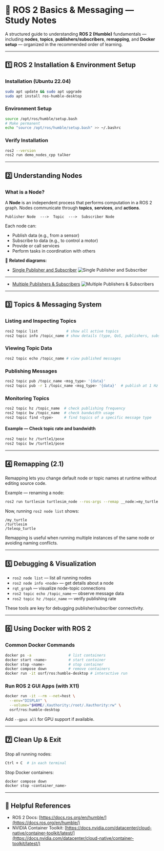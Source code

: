 # 📘 ROS 2 Basics & Messaging — Study Notes

A structured guide to understanding **ROS 2 (Humble)** fundamentals — including **nodes**, **topics**, **publishers/subscribers**, **remapping**, and **Docker setup** — organized in the recommended order of learning.

---

## 1️⃣ ROS 2 Installation & Environment Setup

### Installation (Ubuntu 22.04)

```bash
sudo apt update && sudo apt upgrade
sudo apt install ros-humble-desktop
```

### Environment Setup

```bash
source /opt/ros/humble/setup.bash
# Make permanent
echo "source /opt/ros/humble/setup.bash" >> ~/.bashrc
```

### Verify Installation

```bash
ros2 --version
ros2 run demo_nodes_cpp talker
```

---

## 2️⃣ Understanding Nodes

### What is a Node?

A **Node** is an independent process that performs computation in a ROS 2 graph. Nodes communicate through **topics**, **services**, and **actions**.

```text
Publisher Node  --->  Topic  --->  Subscriber Node
```

Each node can:

- Publish data (e.g., from a sensor)
- Subscribe to data (e.g., to control a motor)
- Provide or call services
- Perform tasks in coordination with others

🔗 **Related diagrams:**

- [Single Publisher and Subscriber](https://docs.ros.org/en/humble/_images/Topic-SinglePublisherandSingleSubscriber.gif)
  ![Single Publisher and Subscriber](https://docs.ros.org/en/humble/_images/Topic-SinglePublisherandSingleSubscriber.gif)

---

- [Multiple Publishers & Subscribers](https://docs.ros.org/en/humble/_images/Topic-MultiplePublisherandMultipleSubscriber.gif)
  ![Multiple Publishers & Subscribers](https://docs.ros.org/en/humble/_images/Topic-MultiplePublisherandMultipleSubscriber.gif)

---

## 3️⃣ Topics & Messaging System

### Listing and Inspecting Topics

```bash
ros2 topic list             # show all active topics
ros2 topic info /topic_name # show details (type, QoS, publishers, subscribers)
```

### Viewing Topic Data

```bash
ros2 topic echo /topic_name # view published messages
```

### Publishing Messages

```bash
ros2 topic pub /topic_name <msg_type> '{data}'
ros2 topic pub -r 1 /topic_name <msg_type> '{data}'  # publish at 1 Hz
```

### Monitoring Topics

```bash
ros2 topic hz /topic_name  # check publishing frequency
ros2 topic bw /topic_name  # check bandwidth usage
ros2 topic find <type>     # find topics of a specific message type
```

#### Example — Check topic rate and bandwidth

```bash
ros2 topic hz /turtle1/pose
ros2 topic bw /turtle1/pose
```

---

## 4️⃣ Remapping (2.1)

Remapping lets you change default node or topic names at runtime without editing source code.

Example — renaming a node:

```bash
ros2 run turtlesim turtlesim_node --ros-args --remap __node:=my_turtle
```

Now, running `ros2 node list` shows:

```text
/my_turtle
/turtlesim
/teleop_turtle
```

Remapping is useful when running multiple instances of the same node or avoiding naming conflicts.

---

## 5️⃣ Debugging & Visualization

- `ros2 node list` — list all running nodes
- `ros2 node info <node>` — get details about a node
- `rqt_graph` — visualize node-topic connections
- `ros2 topic echo /topic_name` — observe message data
- `ros2 topic hz /topic_name` — verify publishing rate

These tools are key for debugging publisher/subscriber connectivity.

---

## 6️⃣ Using Docker with ROS 2

### Common Docker Commands

```bash
docker ps -a                 # list containers
docker start <name>          # start container
docker stop <name>           # stop container
docker compose down          # remove containers
docker run -it osrf/ros:humble-desktop # interactive run
```

### Run ROS 2 GUI Apps (with X11)

```bash
docker run -it --rm --net=host \
  --env="DISPLAY" \
  --volume="$HOME/.Xauthority:/root/.Xauthority:rw" \
  osrf/ros:humble-desktop
```

Add `--gpus all` for GPU support if available.

---

## 7️⃣ Clean Up & Exit

Stop all running nodes:

```bash
Ctrl + C  # in each terminal
```

Stop Docker containers:

```bash
docker compose down
docker stop <container_name>
```

---

## 🔗 Helpful References

- ROS 2 Docs: [https://docs.ros.org/en/humble/](https://docs.ros.org/en/humble/)
- NVIDIA Container Toolkit: [https://docs.nvidia.com/datacenter/cloud-native/container-toolkit/latest/](https://docs.nvidia.com/datacenter/cloud-native/container-toolkit/latest/)
